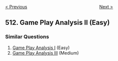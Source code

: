 <!--|This file generated by command(leetcode description); DO NOT EDIT.    |-->
<!--+----------------------------------------------------------------------+-->
<!--|@author    Openset <openset.wang@gmail.com>                           |-->
<!--|@link      https://github.com/openset                                 |-->
<!--|@home      https://github.com/openset/leetcode                        |-->
<!--+----------------------------------------------------------------------+-->

[< Previous](https://github.com/openset/leetcode/tree/master/problems/game-play-analysis-i "Game Play Analysis I")
　　　　　　　　　　　　　　　　
[Next >](https://github.com/openset/leetcode/tree/master/problems/find-bottom-left-tree-value "Find Bottom Left Tree Value")

## 512. Game Play Analysis II (Easy)



### Similar Questions
  1. [Game Play Analysis I](https://github.com/openset/leetcode/tree/master/problems/game-play-analysis-i) (Easy)
  1. [Game Play Analysis III](https://github.com/openset/leetcode/tree/master/problems/game-play-analysis-iii) (Medium)

